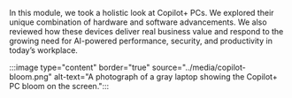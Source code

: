 In this module, we took a holistic look at Copilot+ PCs. We explored their unique combination of hardware and software advancements. We also reviewed how these devices deliver real business value and respond to the growing need for AI-powered performance, security, and productivity in today’s workplace.

:::image type="content" border="true" source="../media/copilot-bloom.png" alt-text="A photograph of a gray laptop showing the Copilot+ PC bloom on the screen.":::